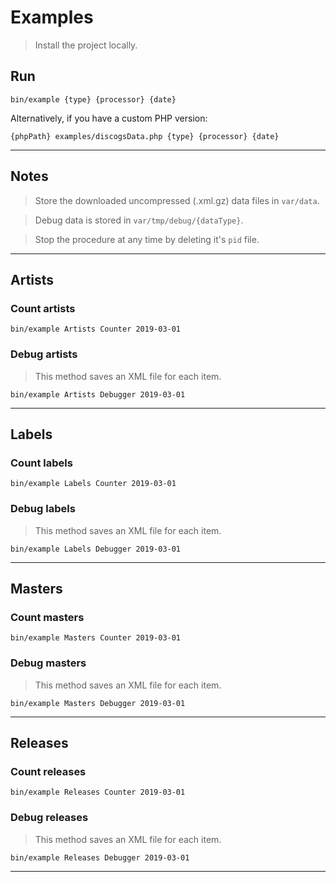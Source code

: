 # Examples

> Install the project locally.

## Run

```
bin/example {type} {processor} {date}
```
Alternatively, if you have a custom PHP version:
```
{phpPath} examples/discogsData.php {type} {processor} {date}
```

---

## Notes

> Store the downloaded uncompressed (.xml.gz) data files in `var/data`.

> Debug data is stored in `var/tmp/debug/{dataType}`.

> Stop the procedure at any time by deleting it's `pid` file.

---

## Artists

### Count artists
```
bin/example Artists Counter 2019-03-01
```

### Debug artists
> This method saves an XML file for each item.

```
bin/example Artists Debugger 2019-03-01
```

---

## Labels

### Count labels
```
bin/example Labels Counter 2019-03-01
```

### Debug labels
> This method saves an XML file for each item.

```
bin/example Labels Debugger 2019-03-01
```

---

## Masters

### Count masters
```
bin/example Masters Counter 2019-03-01
```

### Debug masters
> This method saves an XML file for each item.

```
bin/example Masters Debugger 2019-03-01
```

---

## Releases

### Count releases
```
bin/example Releases Counter 2019-03-01
```

### Debug releases
> This method saves an XML file for each item.

```
bin/example Releases Debugger 2019-03-01
```

---
